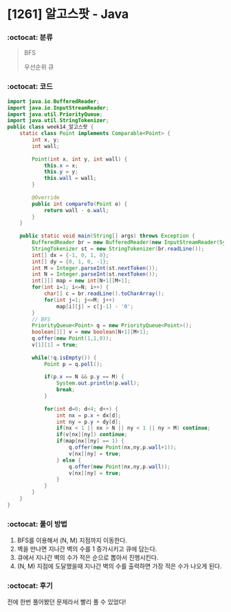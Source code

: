 # [1261] 알고스팟 - Java

###  :octocat: 분류

> BFS
> 
> 우선순위 큐

### :octocat: 코드

```java
import java.io.BufferedReader;
import java.io.InputStreamReader;
import java.util.PriorityQueue;
import java.util.StringTokenizer;
public class week14_알고스팟 {
	static class Point implements Comparable<Point> {
		int x, y;
		int wall;
		
		Point(int x, int y, int wall) {
			this.x = x;
			this.y = y;
			this.wall = wall;
		}
		
		@Override
		public int compareTo(Point o) {
			return wall - o.wall;
		}
	}
	
	public static void main(String[] args) throws Exception {
		BufferedReader br = new BufferedReader(new InputStreamReader(System.in));
		StringTokenizer st = new StringTokenizer(br.readLine());
		int[] dx = {-1, 0, 1, 0};
		int[] dy = {0, 1, 0, -1};
		int M = Integer.parseInt(st.nextToken());
		int N = Integer.parseInt(st.nextToken());
		int[][] map = new int[N+1][M+1];
		for(int i=1; i<=N; i++) {
			char[] c = br.readLine().toCharArray();
			for(int j=1; j<=M; j++)
				map[i][j] = c[j-1] - '0';
		}
		// BFS
		PriorityQueue<Point> q = new PriorityQueue<Point>();
		boolean[][] v = new boolean[N+1][M+1];
		q.offer(new Point(1,1,0));
		v[1][1] = true;
		
		while(!q.isEmpty()) {
			Point p = q.poll();
			
			if(p.x == N && p.y == M) {
				System.out.println(p.wall);
				break;
			}
			
			for(int d=0; d<4; d++) {
				int nx = p.x + dx[d];
				int ny = p.y + dy[d];
				if(nx < 1 || nx > N || ny < 1 || ny > M) continue;
				if(v[nx][ny]) continue;
				if(map[nx][ny] == 1) {
					q.offer(new Point(nx,ny,p.wall+1));
					v[nx][ny] = true;
				} else {
					q.offer(new Point(nx,ny,p.wall));
					v[nx][ny] = true;
				}
			}
		}
	}
}
```

### :octocat: 풀이 방법

1. BFS를 이용해서 (N, M) 지점까지 이동한다.
2. 벽을 만나면 지나간 벽의 수를 1 증가시키고 큐에 담는다.
3. 큐에서 지나간 벽의 수가 적은 순으로 뽑아서 진행시킨다.
4. (N, M) 지점에 도달했을때 지나간 벽의 수를 출력하면 가장 적은 수가 나오게 된다.

### :octocat: 후기

전에 한번 풀어봤던 문제라서 빨리 풀 수 있었다!
